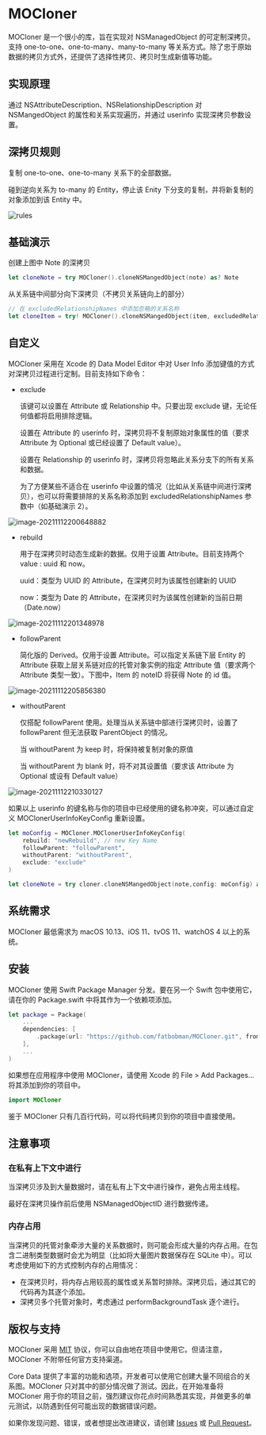 # MOCloner #

MOCloner 是一个很小的库，旨在实现对 NSManagedObject 的可定制深拷贝。支持 one-to-one、one-to-many、many-to-many 等关系方式。除了忠于原始数据的拷贝方式外，还提供了选择性拷贝、拷贝时生成新值等功能。

## 实现原理 ##

通过 NSAttributeDescription、NSRelationshipDescription 对 NSMangedObject 的属性和关系实现遍历，并通过 userinfo 实现深拷贝参数设置。

## 深拷贝规则 ##

复制 one-to-one、one-to-many 关系下的全部数据。

碰到逆向关系为 to-many 的 Entity，停止该 Enity 下分支的复制，并将新复制的对象添加到该 Entity 中。

![rules](https://raw.githubusercontent.com/fatbobman/MOCloner/master/Images/inverseToMany.png)

## 基础演示 ##

创建上图中 Note 的深拷贝

```swift
let cloneNote = try MOCloner().cloneNSMangedObject(note) as? Note
```

从关系链中间部分向下深拷贝（不拷贝关系链向上的部分）

```swift
// 在 excludedRelationshipNames 中添加忽略的关系名称
let cloneItem = try! MOCloner().cloneNSMangedObject(item, excludedRelationshipNames: ["note"]) as! Item
```

## 自定义 ##

MOCloner 采用在 Xcode 的 Data Model Editor 中对 User Info 添加键值的方式对深拷贝过程进行定制。目前支持如下命令：

* exclude

  该键可以设置在 Attribute 或 Relationship 中。只要出现 exclude 键，无论任何值都将启用排除逻辑。

  设置在 Attribute 的 userinfo 时，深拷贝将不复制原始对象属性的值（要求 Attribute 为 Optional 或已经设置了 Default value）。

  设置在 Relationship 的 userinfo 时，深拷贝将忽略此关系分支下的所有关系和数据。

  为了方便某些不适合在 userinfo 中设置的情况（比如从关系链中间进行深拷贝），也可以将需要排除的关系名称添加到 excludedRelationshipNames 参数中（如基础演示 2）。

![image-20211112200648882](https://raw.githubusercontent.com/fatbobman/MOCloner/master/Images/exclude.png)

* rebuild

  用于在深拷贝时动态生成新的数据。仅用于设置 Attribute。目前支持两个 value : uuid 和 now。

  uuid：类型为 UUID 的 Attribute，在深拷贝时为该属性创建新的 UUID

  now：类型为 Date 的 Attribute，在深拷贝时为该属性创建新的当前日期（Date.now）

![image-20211112201348978](https://raw.githubusercontent.com/fatbobman/MOCloner/master/Images/rebuild.png)

* followParent

  简化版的 Derived。仅用于设置 Attribute。可以指定关系链下层 Entity 的 Attribute 获取上层关系链对应的托管对象实例的指定 Attribute 值（要求两个 Attribute 类型一致）。下图中，Item 的 noteID 将获得 Note 的 id 值。

![image-20211112205856380](https://raw.githubusercontent.com/fatbobman/MOCloner/master/Images/followParent.png)

* withoutParent

  仅搭配 followParent 使用。处理当从关系链中部进行深拷贝时，设置了 followParent 但无法获取 ParentObject 的情况。

  当 withoutParent 为 keep 时，将保持被复制对象的原值

  当 withoutParent 为 blank 时，将不对其设置值（要求该 Attribute 为 Optional 或设有 Default value）

![image-20211112210330127](https://raw.githubusercontent.com/fatbobman/MOCloner/master/Images/withoutParent.png)

如果以上 userinfo 的键名称与你的项目中已经使用的键名称冲突，可以通过自定义 MOClonerUserInfoKeyConfig 重新设置。

```swift
let moConfig = MOCloner.MOClonerUserInfoKeyConfig(
    rebuild: "newRebuild", // new Key Name
    followParent: "followParent",
    withoutParent: "withoutParent",
    exclude: "exclude"
)

let cloneNote = try cloner.cloneNSMangedObject(note,config: moConfig) as! Note
```

## 系统需求 ##

MOCloner 最低需求为 macOS 10.13、iOS 11、tvOS 11、watchOS 4 以上的系统。

## 安装 ##

MOCloner 使用 Swift Package Manager 分发。要在另一个 Swift 包中使用它，请在你的 Package.swift 中将其作为一个依赖项添加。

```swift
let package = Package(
    ...
    dependencies: [
        .package(url: "https://github.com/fatbobman/MOCloner.git", from: "0.1.0")
    ],
    ...
)
```

如果想在应用程序中使用 MOCloner，请使用 Xcode 的 File > Add Packages... 将其添加到你的项目中。

```swift
import MOCloner
```

鉴于 MOCloner 只有几百行代码，可以将代码拷贝到你的项目中直接使用。

## 注意事项 ##

### 在私有上下文中进行 ###

当深拷贝涉及到大量数据时，请在私有上下文中进行操作，避免占用主线程。

最好在深拷贝操作前后使用 NSManagedObjectID 进行数据传递。

### 内存占用 ###

当深拷贝的托管对象牵涉大量的关系数据时，则可能会形成大量的内存占用。在包含二进制类型数据时会尤为明显（比如将大量图片数据保存在 SQLite 中）。可以考虑使用如下的方式控制内存的占用情况：

* 在深拷贝时，将内存占用较高的属性或关系暂时排除。深拷贝后，通过其它的代码再为其逐个添加。
* 深拷贝多个托管对象时，考虑通过 performBackgroundTask 逐个进行。

## 版权与支持 ##

MOCloner 采用 [MIT](https://github.com/fatbobman/MOCloner/blob/main/LICENSE) 协议，你可以自由地在项目中使用它。但请注意，MOCloner 不附带任何官方支持渠道。

Core Data 提供了丰富的功能和选项，开发者可以使用它创建大量不同组合的关系图。MOCloner 只对其中的部分情况做了测试。因此，在开始准备将 MOCloner 用于你的项目之前，强烈建议你花点时间熟悉其实现，并做更多的单元测试，以防遇到任何可能出现的数据错误问题。

如果你发现问题、错误，或者想提出改进建议，请创建 [Issues](https://github.com/fatbobman/MOCloner/issues) 或 [Pull Request](https://github.com/fatbobman/MOCloner/pulls)。
